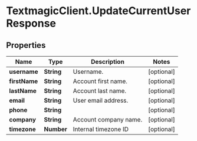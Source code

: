 # TextmagicClient.UpdateCurrentUserResponse

## Properties
Name | Type | Description | Notes
------------ | ------------- | ------------- | -------------
**username** | **String** | Username. | [optional] 
**firstName** | **String** | Account first name. | [optional] 
**lastName** | **String** | Account last name. | [optional] 
**email** | **String** | User email address. | [optional] 
**phone** | **String** |  | [optional] 
**company** | **String** | Account company name. | [optional] 
**timezone** | **Number** | Internal timezone ID | [optional] 


